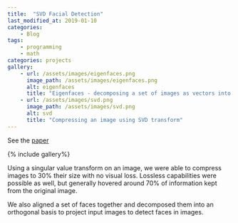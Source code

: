```yaml
---
title:  "SVD Facial Detection"
last_modified_at: 2019-01-10
categories:
    - Blog
tags:
    - programming
    - math
categories: projects
gallery:
    - url: /assets/images/eigenfaces.png
      image_path: /assets/images/eigenfaces.png
      alt: eigenfaces
      title: "Eigenfaces - decomposing a set of images as vectors into an orthogonal basis"
    - url: /assets/images/svd.png
      image_path: /assets/images/svd.png
      alt: svd
      title: "Compressing an image using SVD transform"
---
```


See the [paper](https://github.com/tlincke125/portfolio/blob/master/SVD_Image_Compression/paper.pdf)

<script type="text/x-mathjax-config">
MathJax.Hub.Config({
  tex2jax: {
    inlineMath: [['$','$'], ['\\(','\\)']],
    processEscapes: true
  }
});
</script>
<script src="https://cdnjs.cloudflare.com/ajax/libs/mathjax/2.7.0/MathJax.js?config=TeX-AMS-MML_HTMLorMML" type="text/javascript"></script>


{% include gallery%}

Using a singular value transform on an image, we were able to compress images to 30% their size with no visual loss. Lossless capabilities were possible as well, but generally hovered around 70% of information kept from the original image.

We also aligned a set of faces together and decomposed them into an orthogonal basis to project input images to detect faces in images.



